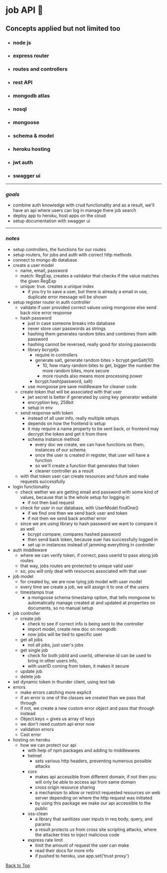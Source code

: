<a name="custom_anchor_name"></a>

# job API :briefcase:

## Concepts applied but not limited too

- ### node js
- ### express router
- ### routes and controllers
- ### rest API
- ### mongodb atlas
- ### nosql
- ### mongoose
- ### schema & model
- ### heroku hosting
- ### jwt auth
- ### swagger ui

---

### _goals_

- combine auth knowledge with crud functionality and as a result, we'll have an api where users can log in manage there job search
- deploy app to heroku, host apps on the cloud
- setup documentation with swagger ui

---

### _notes_

- setup controllers, the functions for our routes
- setup routers, for jobs and auth with correct http methods
- connect to mongo db database
- create a user model
  - name, email, password
  - match: RegExp, creates a validator that checks if the value matches the given RegExp
  - unique: true. creates a unique index
    - if you try to save a user, but there is already a email in use, duplicate error message will be shown
- setup register router in auth controller
  - validate if user provided correct values using mongoose else send back nice error response
  - hash password
    - just in case someone breaks into database
    - never store user passwords as strings
    - hashing them generates random bites and combines them with password
    - hashing cannot be reversed, really good for storing passwords
    - library bcryptjs
      - require in controllers
      - generate salt, generate random bites > bcrypt.genSalt(10)
        - 10, how many random bites to get, bigger the number the more random bites, more secure
        - more rounds also means more processing power
      - bcrypt.hash(password, salt)
    - use mongoose pre save middleware for cleaner code
  - create token that will be associated with that user
    - jwt secret is better if generated by using key generator website
    - encryption key, 256bit
    - setup in env
  - send response with token
    - instead of all user info, really multiple setups
    - depends on how the frontend is setup
    - it may require a name property to be sent back, or frontend may decrypt the token and get it from there
    - schema instance method
      - every doc we create, we can have functions on them, instances of our schema
      - once the user is created in register, that user will have a function
      - so we'll create a function that generates that token
      - cleaner controller as a result
  - with that token user can create resources and future and make requests successfully
- login functionality
  - check wether we are getting email and password with some kind of values, because that is the whole setup for logging in
    - if not then bad request
  - check for user in our database, with UserModel.findOne()
    - if we find one then we send back user and token
    - if not then we send back another error
  - since we are using library to hash password we want to compare it as well
    - bcrypt compare, compares hashed password
    - then send back token, because suer has successfully logged in
    - set up in instances instead of jamming everything in controller
- auth middleware
  - where we can verify token, if correct, pass userId to pass along job routes
  - that way, jobs routes are protected to unique valid user
  - so, you will only deal with resources associated with that user
- job model
  - for created by, we are now tying job model with user model
  - every time we create a job, we will assign it to one of the users
  - timestamps true
    - a mongoose schema timestamp option, that tells mongoose to automatically manage created at and updated at properties on documents, so no manual setup
- job controller
  - create job
    - check to see if correct info is being sent to the controller
    - import model, create new doc on mongodb
    - now jobs will be tied to specific user
  - get all jobs
    - not all jobs, just user's jobs
  - get single job
    - check for both jobId and userId, otherwise id can be used to bring in other users info,
    - with userID coming from token, it makes it secure
  - update job
  - delete job
- set dynamic token in thunder client, using test tab
- errors
  - make errors catching more explicit
  - if an error is one of the classes we created than we pass that through
  - if not, we create a new custom error object and pass that through instead
  - Object.keys = gives us array of keys
  - we don't need custom api error now
  - validation errors
  - Cast error
- hosting on heroku
  - how we can protect our api
    - with help of npm packages and adding to middlewares
    - helmet
      - sets various http headers, preventing numerous possible attacks
    - cors
      - makes api accessible from different domain, if not then you will only be able to access api from same domain
      - cross origin resource sharing
      - a mechanism to allow or restrict requested resources on web server depending on where the http request was initiated
      - by using this package we make our api accessible to the public
    - xss-clean
      - a library that sanitizes user inputs in req body, query, and params
      - a result protects us from cross site scripting attacks, where the attacker tries to inject malicious code
    - express rate limit
      - limit the amount of request the user can make
      - read their docs for more info
      - if pushed to heroku, use app.set('trust proxy')

[Back to Top](#custom_anchor_name)
